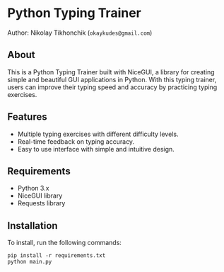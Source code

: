 # Python Typing Trainer

Author: Nikolay Tikhonchik (`okaykudes@gmail.com`)  

## About  
This is a Python Typing Trainer built with NiceGUI, a library for creating simple and beautiful GUI applications in Python. With this typing trainer, users can improve their typing speed and accuracy by practicing typing exercises.

## Features
- Multiple typing exercises with different difficulty levels.
- Real-time feedback on typing accuracy.
- Easy to use interface with simple and intuitive design.

## Requirements 
- Python 3.x
- NiceGUI library
- Requests library

## Installation

To install, run the following commands:
```
pip install -r requirements.txt
python main.py
```